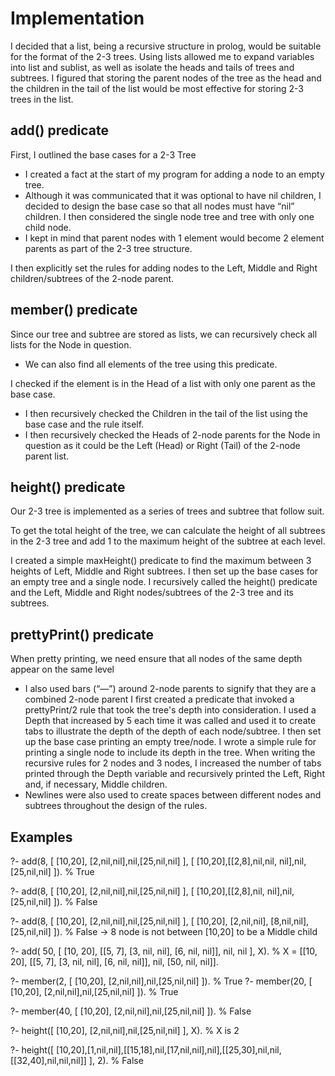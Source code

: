 # Implementation
I decided that a list, being a recursive structure in prolog, would be suitable for the format of the 2-3 trees.
Using lists allowed me to expand variables into list and sublist, as well as isolate the heads and tails of trees and subtrees.
I figured that storing the parent nodes of the tree as the head and the children in the tail of the list would be most effective for storing 2-3 trees in the list.

## add() predicate
First, I outlined the base cases for a 2-3 Tree
-	I created a fact at the start of my program for adding a node to an empty tree.
-	Although it was communicated that it was optional to have nil children, I decided to design the base case so that all nodes must have “nil” children.
I then considered the single node tree and tree with only one child node.
-	I kept in mind that parent nodes with 1 element would become 2 element parents as part of the 2-3 tree structure.

I then explicitly set the rules for adding nodes to the Left, Middle and Right children/subtrees of the 2-node parent.

## member() predicate
Since our tree and subtree are stored as lists, we can recursively check all lists for the Node in question.
-	We can also find all elements of the tree using this predicate.

I checked if the element is in the Head of a list with only one parent as the base case.
-	I then recursively checked the Children in the tail of the list using the base case and the rule itself.
-	I then recursively checked the Heads of 2-node parents for the Node in question as it could be the Left (Head) or Right (Tail) of the 2-node parent list.

## height() predicate
Our 2-3 tree is implemented as a series of trees and subtree that follow suit.

To get the total height of the tree, we can calculate the height of all subtrees in the 2-3 tree and add 1 to the maximum height of the subtree at each level.

I created a simple maxHeight() predicate to find the maximum between 3 heights of Left, Middle and Right subtrees.
I then set up the base cases for an empty tree and a single node.
I recursively called the height() predicate and the Left, Middle and Right nodes/subtrees of the 2-3 tree and its subtrees.

## prettyPrint() predicate
When pretty printing, we need ensure that all nodes of the same depth appear on the same level
-	I also used bars (“—”) around 2-node parents to signify that they are a combined 2-node parent
I first created a predicate that invoked a prettyPrint/2 rule that took the tree's depth into consideration.
I used a Depth that increased by 5 each time it was called and used it to create tabs to illustrate the depth of the depth of each node/subtree.
I then set up the base case printing an empty tree/node.
I wrote a simple rule for printing a single node to include its depth in the tree.
When writing the recursive rules for 2 nodes and 3 nodes, I increased the number of tabs printed through the Depth variable and recursively printed the Left, Right and, if necessary, Middle children.
-	Newlines were also used to create spaces between different nodes and subtrees throughout the design of the rules.

## Examples
?- add(8, [ [10,20], [2,nil,nil],nil,[25,nil,nil] ], [ [10,20],[[2,8],nil,nil, nil],nil,[25,nil,nil] ]).
% True

?- add(8, [ [10,20], [2,nil,nil],nil,[25,nil,nil] ], [ [10,20],[[2,8],nil, nil],nil,[25,nil,nil] ]).
% False

?- add(8, [ [10,20], [2,nil,nil],nil,[25,nil,nil] ], [ [10,20], [2,nil,nil], [8,nil,nil], [25,nil,nil] ]).
% False -> 8 node is not between [10,20] to be a Middle child

?- add( 50, [ [10, 20], [[5, 7], [3, nil, nil], [6, nil, nil]],  nil, nil ], X).
% X = [[10, 20], [[5, 7], [3, nil, nil], [6, nil, nil]], nil, [50, nil, nil]].

?- member(2, [ [10,20], [2,nil,nil],nil,[25,nil,nil] ]).
% True
?- member(20, [ [10,20], [2,nil,nil],nil,[25,nil,nil] ]).
% True

?- member(40, [ [10,20], [2,nil,nil],nil,[25,nil,nil] ]).
% False

?- height([ [10,20], [2,nil,nil],nil,[25,nil,nil] ], X).
% X is 2

?- height([ [10,20],[1,nil,nil],[[15,18],nil,[17,nil,nil],nil],[[25,30],nil,nil,[[32,40],nil,nil,nil]] ], 2).
% False


